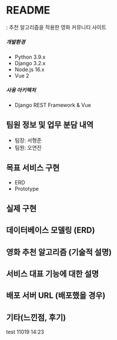 # README
: 추천 알고리즘을 적용한 영화 커뮤니티 사이트



##### 개발환경

- Python 3.9.x
- Django 3.2.x
- Node.js 16.x
- Vue 2


##### 사용 아키텍처
- Django REST Framework & Vue

  

## 팀원 정보 및 업무 분담 내역

- 팀장: 서형준
- 팀원: 오연진

## 목표 서비스 구현

- ERD
- Prototype

## 실제 구현
## 데이터베이스 모델링 (ERD)
## 영화 추천 알고리즘 (기술적 설명)
## 서비스 대표 기능에 대한 설명
## 배포 서버 URL (배포했을 경우)
## 기타(느낀점, 후기)



test 11019 14:23
